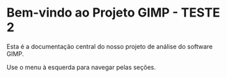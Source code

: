 # Bem-vindo ao Projeto GIMP - TESTE 2

Esta é a documentação central do nosso projeto de análise do software GIMP.

Use o menu à esquerda para navegar pelas seções.
